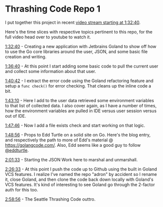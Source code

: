 # Thrashing Code Repo 1

I put together this project in recent [video stream starting at 1:32:40](https://youtu.be/sg4Nnnb-Vvc?t=5560).

Here's the time slices with respective topics pertinent to this repo, for the full video head over to youtube to watch it.

<a  href="https://youtu.be/sg4Nnnb-Vvc?t=5560s">1:32:40</a> - Creating a new application with Jetbrains Goland to show off how to use the Go core libraries around the user, JSON, and some basic file creation and writing.

<a  href="https://youtu.be/sg4Nnnb-Vvc?t=5800s">1:36:40</a> - At this point I start adding some basic code to pull the current user and collect some information about that user.

<a  href="https://youtu.be/sg4Nnnb-Vvc?t=6042s">1:40:42</a> - I extract the error code using the Goland refactoring feature and setup a `func check()` for error checking. That cleans up the inline code a bit.

<a  href="https://youtu.be/sg4Nnnb-Vvc?t=6190s">1:43:10</a> - Here I add to the user data retrieved some environment variables to that list of collected data. I also cover again, as I have a number of times, how the environment variables are pulled in IDE versus user session versus out of IDE.

<a  href="https://youtu.be/sg4Nnnb-Vvc?t=6466s">1:47:46</a> - Now I add a file exists check and start working on that logic.

<a  href="https://youtu.be/sg4Nnnb-Vvc?t=6536s">1:48:56</a> - Props to Edd Turtle on a solid site on Go. Here's the blog entry, and respectively the path to more of Edd's material @ https://golangcode.com/. Also, Edd seems like a good guy to follow [@eddturtle](https://twitter.com/eddturtle).

<a  href="https://youtu.be/sg4Nnnb-Vvc?t=7293s">2:01:33</a> - Starting the JSON Work here to marshal and unmarshall.

<a  href="https://youtu.be/sg4Nnnb-Vvc?t=8793s">2:26:33</a> - At this point I push the code up to Github using the built in Goland VCS features. I realize I've named the repo "adron" by accident so I rename it, close Goland, and then clone the code back down locally with Goland's VCS features. It's kind of interesting to see Goland go through the 2-factor auth for this too.

<a  href="https://youtu.be/sg4Nnnb-Vvc?t=10736s">2:58:56</a> - The Seattle Thrashing Code outtro.</yt-formatted-string></div>
